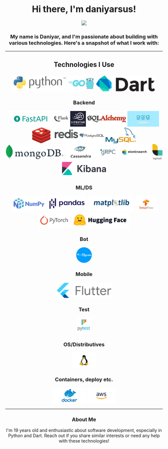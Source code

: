 <!-- README.md -->

<h1 align="center">Hi there, I'm daniyarsus!</h1>

<p align="center">
  <img src="assets/common/akasaka_ryūnosuke.png" height="200">
</p>

<h3 align="center">My name is Daniyar, and I'm passionate about building with various technologies. Here's a snapshot of what I work with:</h4>

---

<h2 align="center">Technologies I Use</h2>

<h3 align="center"Progamming languages</h3>
<p align="center">
  <img src="assets/technologies/python.png" height="50" />
  <img src="assets/technologies/go.png" height="50" />
  <img src="assets/technologies/dart.png" height="50" />
</p>

<h3 align="center">Backend</h3>
<p align="center">
  <img src="assets/technologies/fastapi.png" height="50" />
  <img src="assets/technologies/flask.png" height="50" />
  <img src="assets/technologies/litestar.png" height="50" />
  <img src="assets/technologies/sqlalchemy.png" height="50" />
  <img src="assets/technologies/gorm.png" height="50" />
  <img src="assets/technologies/redis.png" height="50" />
  <img src="assets/technologies/postgres.png" height="50" />
  <img src="assets/technologies/mysql.png" height="50" />
  <img src="assets/technologies/mongo.png" height="50" />
  <img src="assets/technologies/kassandra.png" height="50" />
  <img src="assets/technologies/grpc.png" height="50" />
  <img src="assets/technologies/elasticsearch.png" height="50" />
  <img src="assets/technologies/logstash.png" height="50" />
  <img src="assets/technologies/kibana.png" height="50" />
</p>


<h3 align="center">ML/DS</h3>
<p align="center">
  <img src="assets/technologies/numpy.png" height="50" />
  <img src="assets/technologies/pandas.png" height="50" />
  <img src="assets/technologies/matplotlib.png" height="50" />
  <img src="assets/technologies/tensorflow.png" height="50" />
  <img src="assets/technologies/pytorch.png" height="50" />
  <img src="assets/technologies/huggingface.png" height="50" />
</p>

<h3 align="center">Bot</h3>
<p align="center">
  <img src="assets/technologies/aiogram.png" height="50" />
</p>


<h3 align="center">Mobile</h3>
<p align="center">
  <img src="assets/technologies/flutter.png" height="50" />
</p>

<h3 align="center">Test</h3>
<p align="center">
  <img src="assets/technologies/pytest.png" height="50" />
</p>

<h3 align="center">OS/Distributives</h3>
<p align="center">
  <img src="assets/technologies/linux.png" height="50" />
</p>

<h3 align="center">Containers, deploy etc.</h3>
<p align="center">
  <img src="assets/technologies/docker.png" height="50" />
  <img src="assets/technologies/aws.png" height="50" />
</p>

---

<h3 align="center">About Me</h3>

<p align="center">
  I'm 19 years old and enthusiastic about software development, especially in Python and Dart. Reach out if you share similar interests or need any help with these technologies!
</p>
